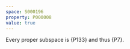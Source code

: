 ```yaml
---
space: S000196
property: P000008
value: true
---
```


Every proper subspace is {P133} and thus {P7}.
